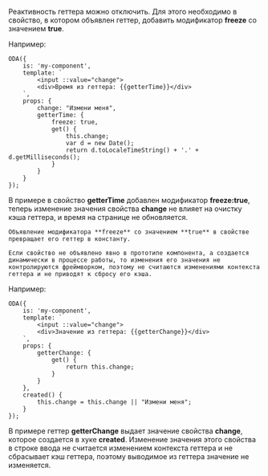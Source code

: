 ﻿Реактивность геттера можно отключить. Для этого необходимо в свойство, в котором объявлен геттер, добавить модификатор **freeze** со значением **true**.

Например:

```javascript_run_line_edit_[my-component.js]_h=40_
ODA({
    is: 'my-component',
    template: `
        <input ::value="change">
        <div>Время из геттера: {{getterTime}}</div>
    `,
    props: {
        change: "Измени меня",
        getterTime: {
            freeze: true,
            get() {
                this.change;
                var d = new Date();
                return d.toLocaleTimeString() + '.' + d.getMilliseconds();
            }
        }
    }
});
```

В примере в свойство **getterTime** добавлен модификатор **freeze:true**, теперь изменение значения свойства **change** не влияет на очистку кэша геттера, и время на странице не обновляется.

```warning_md
Объявление модификатора **freeze** со значением **true** в свойстве превращает его геттер в константу.
```

```info_md
Если свойство не объявлено явно в прототипе компонента, а создается динамически в процессе работы, то изменения его значения не контролируются фреймворком, поэтому не считаются изменениями контекста геттера и не приводят к сбросу его кэша.
```

Например:

```javascript_run_line_edit_[my-component.js]_h=40_
ODA({
    is: 'my-component',
    template: `
        <input ::value="change">
        <div>Значение из геттера: {{getterChange}}</div>
    `,
    props: {
        getterChange: {
            get() {
                return this.change;
            }
        }
    },
    created() {
        this.change = this.change || "Измени меня";
    }
});
```

В примере геттер **getterChange** выдает значение свойства **change**, которое создается в хуке **created**. Изменение значения этого свойства в строке ввода не считается изменением контекста геттера и не сбрасывает кэш геттера, поэтому выводимое из геттера значение не изменяется.
